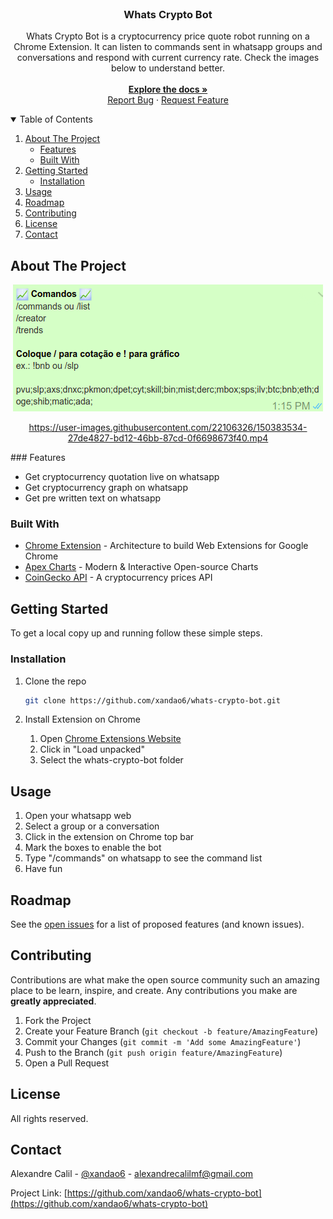 <br />
<p align="center">
  <h3 align="center">Whats Crypto Bot</h3>

  <p align="center">
    Whats Crypto Bot is a cryptocurrency price quote robot running on a Chrome Extension. It can listen to commands sent in whatsapp groups and conversations and respond with current currency rate. Check the images below to understand better.
  <br />
	<br />
  <a href="https://github.com/xandao6/whats-crypto-bot"><strong>Explore the docs »</strong></a>
  <br />
  <a href="https://github.com/xandao6/whats-crypto-bot/issue">Report Bug</a>
  ·
  <a href="https://github.com/xandao6/whats-crypto-bot/issues">Request Feature</a>
  </p>
</p>



<!-- TABLE OF CONTENTS -->
<details open="open">
  <summary>Table of Contents</summary>
  <ol>
    <li>
      <a href="#about-the-project">About The Project</a>
      <ul>
        <li><a href="#features">Features</a></li>
        <li><a href="#built-with">Built With</a></li>
      </ul>
    </li>
    <li>
      <a href="#getting-started">Getting Started</a>
      <ul>
        <li><a href="#installation">Installation</a></li>
      </ul>
    </li>
    <li><a href="#usage">Usage</a></li>
    <li><a href="#roadmap">Roadmap</a></li>
    <li><a href="#contributing">Contributing</a></li>
    <li><a href="#license">License</a></li>
    <li><a href="#contact">Contact</a></li>
  </ol>
</details>


<!-- ABOUT THE PROJECT -->
## About The Project

<div align="center">
  <a href="https://github.com/xandao6/whats-crypto-bot">
    <img src="images/commands.png" alt="Bot commands">
  </a>
	
https://user-images.githubusercontent.com/22106326/150383534-27de4827-bd12-46bb-87cd-0f6698673f40.mp4
</div>
### Features

* Get cryptocurrency quotation live on whatsapp
* Get cryptocurrency graph on whatsapp
* Get pre written text on whatsapp 

### Built With

* [Chrome Extension](https://developer.chrome.com/docs/extensions/) - Architecture to build Web Extensions for Google Chrome
* [Apex Charts](https://apexcharts.com/) - Modern & Interactive Open-source Charts
* [CoinGecko API](https://www.coingecko.com/en/api/) - A cryptocurrency prices API


<!-- GETTING STARTED -->
## Getting Started

To get a local copy up and running follow these simple steps.

### Installation

1. Clone the repo
   ```sh
   git clone https://github.com/xandao6/whats-crypto-bot.git
   ```
2. Install Extension on Chrome

    1. Open [Chrome Extensions Website](chrome://extensions/)
    2. Click in "Load unpacked"
    3. Select the whats-crypto-bot folder

<!-- USAGE EXAMPLES -->
## Usage

  1. Open your whatsapp web
  2. Select a group or a conversation
  3. Click in the extension on Chrome top bar
  4. Mark the boxes to enable the bot
  5. Type "/commands" on whatsapp to see the command list
  6. Have fun

<!-- ROADMAP -->
## Roadmap

See the [open issues](https://github.com/xandao6/whats-crypto-bot/issues) for a list of proposed features (and known issues).


<!-- CONTRIBUTING -->
## Contributing

Contributions are what make the open source community such an amazing place to be learn, inspire, and create. Any contributions you make are **greatly appreciated**.

1. Fork the Project
2. Create your Feature Branch (`git checkout -b feature/AmazingFeature`)
3. Commit your Changes (`git commit -m 'Add some AmazingFeature'`)
4. Push to the Branch (`git push origin feature/AmazingFeature`)
5. Open a Pull Request

<!-- LICENSE -->
## License

All rights reserved.

<!-- CONTACT -->
## Contact

Alexandre Calil - [@xandao6](https://www.linkedin.com/in/xandao6/) - alexandrecalilmf@gmail.com

Project Link: [https://github.com/xandao6/whats-crypto-bot](https://github.com/xandao6/whats-crypto-bot)


<!-- LINKS & IMAGES Variables-->
<!-- https://www.markdownguide.org/basic-syntax/#reference-style-links -->
[contributors-shield]: https://img.shields.io/github/contributors/xandao6/repo.svg?style=for-the-badge
[contributors-url]: https://github.com/xandao6/repo/graphs/contributors
[forks-shield]: https://img.shields.io/github/forks/xandao6/repo.svg?style=for-the-badge
[forks-url]: https://github.com/xandao6/repo/network/members
[stars-shield]: https://img.shields.io/github/stars/xandao6/repo.svg?style=for-the-badge
[stars-url]: https://github.com/xandao6/repo/stargazers
[issues-shield]: https://img.shields.io/github/issues/xandao6/repo.svg?style=for-the-badge
[issues-url]: https://github.com/xandao6/repo/issues
[license-shield]: https://img.shields.io/github/license/xandao6/repo.svg?style=for-the-badge
[license-url]: https://github.com/xandao6/repo/blob/master/LICENSE.txt
[linkedin-shield]: https://img.shields.io/badge/-LinkedIn-black.svg?style=for-the-badge&logo=linkedin&colorB=555
[linkedin-url]: https://linkedin.com/in/xandao6
